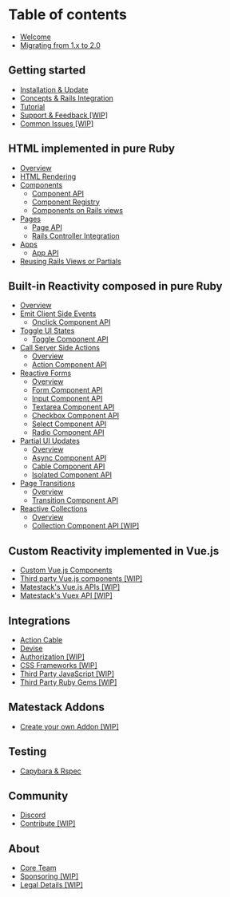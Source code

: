# Table of contents

* [Welcome](README.md)
* [Migrating from 1.x to 2.0](migrate-from-1.x-to-2.0.md)

## Getting started

* [Installation & Update](getting-started/installation-update.md)
* [Concepts & Rails Integration](getting-started/concepts-rails-integration.md)
* [Tutorial](getting-started/quick-start.md)
* [Support & Feedback \[WIP\]](getting-started/support-and-feedback.md)
* [Common Issues \[WIP\]](getting-started/common-issues.md)

## HTML implemented in pure Ruby <a id="ui-in-pure-ruby"></a>

* [Overview](ui-in-pure-ruby/overview.md)
* [HTML Rendering](ui-in-pure-ruby/html-rendering.md)
* [Components](ui-in-pure-ruby/components/README.md)
  * [Component API](ui-in-pure-ruby/components/component-api.md)
  * [Component Registry](ui-in-pure-ruby/components/component-registry.md)
  * [Components on Rails views](ui-in-pure-ruby/components/components-on-rails-views-wip.md)
* [Pages](ui-in-pure-ruby/pages/README.md)
  * [Page API](ui-in-pure-ruby/pages/page-api-1.md)
  * [Rails Controller Integration](ui-in-pure-ruby/pages/rails-controller-integration.md)
* [Apps](ui-in-pure-ruby/apps/README.md)
  * [App API](ui-in-pure-ruby/apps/app-api-1.md)
* [Reusing Rails Views or Partials](ui-in-pure-ruby/reusing-views-or-partials.md)

## Built-in Reactivity composed in pure Ruby <a id="built-in-reactivity"></a>

* [Overview](built-in-reactivity/overview.md)
* [Emit Client Side Events](built-in-reactivity/emit-client-side-events/README.md)
  * [Onclick Component API](built-in-reactivity/emit-client-side-events/onclick-component-api.md)
* [Toggle UI States](built-in-reactivity/toggle-ui-states/README.md)
  * [Toggle Component API](built-in-reactivity/toggle-ui-states/toggle-component-api.md)
* [Call Server Side Actions](built-in-reactivity/call-server-side-actions/README.md)
  * [Overview](built-in-reactivity/call-server-side-actions/overview.md)
  * [Action Component API](built-in-reactivity/call-server-side-actions/action-component-api.md)
* [Reactive Forms](built-in-reactivity/reactive-forms/README.md)
  * [Overview](built-in-reactivity/reactive-forms/overview.md)
  * [Form Component API](built-in-reactivity/reactive-forms/form-component-api.md)
  * [Input Component API](built-in-reactivity/reactive-forms/form-input-component-api.md)
  * [Textarea Component API](built-in-reactivity/reactive-forms/form-textarea-component-api.md)
  * [Checkbox Component API](built-in-reactivity/reactive-forms/form-checkbox-component-api.md)
  * [Select Component API](built-in-reactivity/reactive-forms/form-select-component-api.md)
  * [Radio Component API](built-in-reactivity/reactive-forms/form-radio-component-api.md)
* [Partial UI Updates](built-in-reactivity/partial-ui-updates/README.md)
  * [Overview](built-in-reactivity/partial-ui-updates/overview.md)
  * [Async Component API](built-in-reactivity/partial-ui-updates/async-component-api.md)
  * [Cable Component API](built-in-reactivity/partial-ui-updates/cable-component-api.md)
  * [Isolated Component API](built-in-reactivity/partial-ui-updates/isolated-component-api.md)
* [Page Transitions](built-in-reactivity/page-transitions/README.md)
  * [Overview](built-in-reactivity/page-transitions/overview.md)
  * [Transition Component API](built-in-reactivity/page-transitions/transition-component-api.md)
* [Reactive Collections](built-in-reactivity/reactive-collections/README.md)
  * [Overview](built-in-reactivity/reactive-collections/overview.md)
  * [Collection Component API \[WIP\]](built-in-reactivity/reactive-collections/collection-component-api.md)

## Custom Reactivity implemented in Vue.js <a id="custom-reactivity"></a>

* [Custom Vue.js Components](custom-reactivity/custom-vue-js-components.md)
* [Third party Vue.js components \[WIP\]](custom-reactivity/third-party-vue.js-components-wip.md)
* [Matestack's Vue.js APIs \[WIP\]](custom-reactivity/matestacks-vue.js-apis-wip.md)
* [Matestack's Vuex API \[WIP\]](custom-reactivity/matestacks-vuex-api-wip.md)

## Integrations

* [Action Cable](integrations/action-cable.md)
* [Devise](integrations/devise.md)
* [Authorization \[WIP\]](integrations/authorization.md)
* [CSS Frameworks \[WIP\]](integrations/css-frameworks.md)
* [Third Party JavaScript \[WIP\]](integrations/third-party-javascript.md)
* [Third Party Ruby Gems \[WIP\]](integrations/third-party-ruby-gems.md)

## Matestack Addons

* [Create your own Addon \[WIP\]](matestack-addons/create-your-own-addon-wip.md)

## Testing

* [Capybara & Rspec](testing/capybara-and-rspec.md)

## Community

* [Discord](community/discord.md)
* [Contribute \[WIP\]](community/contribute.md)

## About

* [Core Team](about/team.md)
* [Sponsoring \[WIP\]](about/sponsoring-wip.md)
* [Legal Details \[WIP\]](about/legal-details-wip.md)

